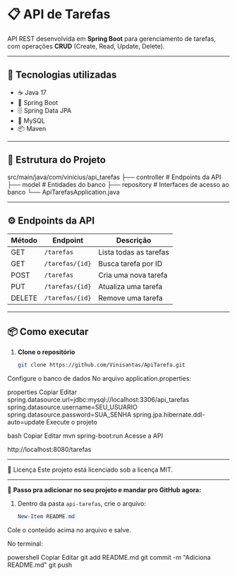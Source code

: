 # 📋 API de Tarefas

API REST desenvolvida em **Spring Boot** para gerenciamento de tarefas, com operações **CRUD** (Create, Read, Update, Delete).

---

## 🚀 Tecnologias utilizadas
- ☕ Java 17
- 🌱 Spring Boot
- 🗄️ Spring Data JPA
- 🐬 MySQL
- 📦 Maven

---

## 📂 Estrutura do Projeto
src/main/java/com/vinicius/api_tarefas
├── controller # Endpoints da API
├── model # Entidades do banco
├── repository # Interfaces de acesso ao banco
└── ApiTarefasApplication.java


---

## ⚙️ Endpoints da API

| Método | Endpoint       | Descrição                   |
|--------|----------------|-----------------------------|
| GET    | `/tarefas`     | Lista todas as tarefas      |
| GET    | `/tarefas/{id}`| Busca tarefa por ID         |
| POST   | `/tarefas`     | Cria uma nova tarefa        |
| PUT    | `/tarefas/{id}`| Atualiza uma tarefa         |
| DELETE | `/tarefas/{id}`| Remove uma tarefa           |

---

## 📦 Como executar

1. **Clone o repositório**
   ```bash
   git clone https://github.com/Vinisantas/ApiTarefa.git
Configure o banco de dados
No arquivo application.properties:

properties
Copiar
Editar
spring.datasource.url=jdbc:mysql://localhost:3306/api_tarefas
spring.datasource.username=SEU_USUARIO
spring.datasource.password=SUA_SENHA
spring.jpa.hibernate.ddl-auto=update
Execute o projeto

bash
Copiar
Editar
mvn spring-boot:run
Acesse a API


http://localhost:8080/tarefas


---

📝 Licença
Este projeto está licenciado sob a licença MIT.

---

📌 **Passo pra adicionar no seu projeto e mandar pro GitHub agora:**
1. Dentro da pasta `api-tarefas`, crie o arquivo:
   ```powershell
   New-Item README.md
Cole o conteúdo acima no arquivo e salve.

No terminal:

powershell
Copiar
Editar
git add README.md
git commit -m "Adiciona README.md"
git push
